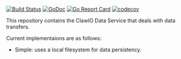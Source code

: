 [![Build Status](https://travis-ci.org/clawio/data.svg?branch=master)](https://travis-ci.org/clawio/data)
[![GoDoc](https://godoc.org/github.com/clawio/data?status.svg)](https://godoc.org/github.com/clawio/data)
[![Go Report Card](https://goreportcard.com/badge/github.com/clawio/data)](https://goreportcard.com/report/github.com/clawio/data)
[![codecov](https://codecov.io/gh/clawio/data/branch/master/graph/badge.svg)](https://codecov.io/gh/clawio/data)


This repository contains the ClawIO Data Service that deals with data transfers.

Current implementaions are as follows:

* Simple: uses a local filesystem for data persistency.
